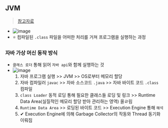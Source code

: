 ## JVM
> [참고자료](https://inpa.tistory.com/entry/JAVA-%E2%98%95-JVM-%EB%82%B4%EB%B6%80-%EA%B5%AC%EC%A1%B0-%EB%A9%94%EB%AA%A8%EB%A6%AC-%EC%98%81%EC%97%AD-%EC%8B%AC%ED%99%94%ED%8E%B8#native_method_library)
- ![image](https://user-images.githubusercontent.com/61215550/234148959-7217e518-b0df-494d-b254-1956c18c2d67.png)
- ⭐ 컴파일된 `.class` 파일을 어떠한 처리를 거쳐 프로그램을 실행하는 과정
### 자바 가상 머신 동작 방식
- `클래스 로더` 통해 읽어 `자바 api`와 함께 실행하는 것
- ![image](https://user-images.githubusercontent.com/61215550/234149229-15cae6c6-db00-45fe-9537-972e4d34ddb2.png)
  1. 자바 프로그램 실행 >> JVM >> OS로부터 메모리 할당
  2. 자바 컴파일러 `javac` >> 자바 소스코드 `.java` >> 자바 바이트 코드 `.class` 컴파일
  3. `class Loader` 동적 로딩 통해 필요한 클래스들 로딩 및 링크 >> Runtime Data Area(실질적인 메모리 할당 받아 관리하는 영역) 올ㄹ림
  4. `Runtime Data Area` >> 로딩된 바이트 코드 >> Execution Engine 통해 `해석`
  5. ✔ Execution Engine에 의해 Garbage Collector의 작동와 Thread 동기화 이뤄짐

